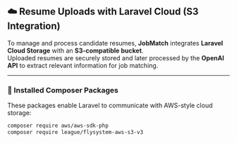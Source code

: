 ## ☁️ Resume Uploads with Laravel Cloud (S3 Integration)

To manage and process candidate resumes, **JobMatch** integrates **Laravel Cloud Storage** with an **S3-compatible bucket**.  
Uploaded resumes are securely stored and later processed by the **OpenAI API** to extract relevant information for job matching.

---

### 🧩 Installed Composer Packages
These packages enable Laravel to communicate with AWS-style cloud storage:

```bash
composer require aws/aws-sdk-php
composer require league/flysystem-aws-s3-v3
